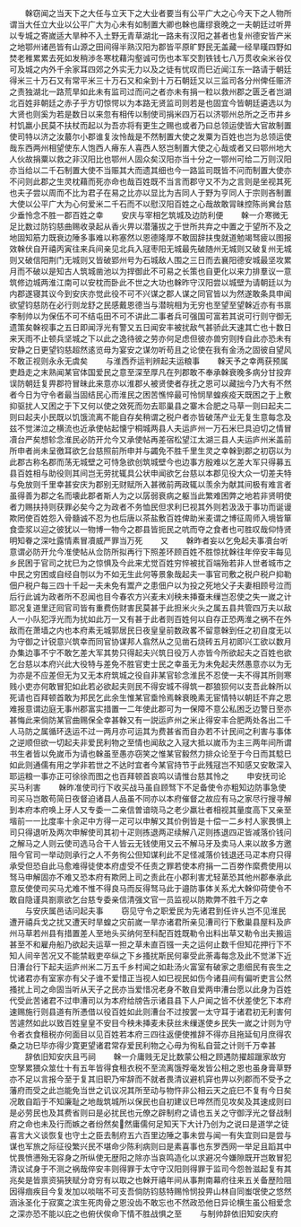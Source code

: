 <!-- { "loadSidebar": true } -->
　　榦窃闻之当天下之大任与立天下之大业者要当有公平广大之心今天下之人物所谓当大任立大业以公平广大为心未有如制置大卿也榦也庸缪衰晚之一夫朝廷过听畀以专城之寄嵗适大旱种不入土野无青草湖北一路未有汉阳之甚者也复州德安皆产米之地鄂州诸邑皆有山源之田间得半熟汉阳为郡皆平原旷野民无盖藏一经旱暵四野如焚老稚累累去死如发稍渉冬寒枕藉沟壑诚可伤也本军交割铁钱七八万贯收籴米谷仅可及城之内外千余家耳四郊之外实无力以及之徒有忧叹而巳近闻江东一路请于朝廷得米三十万石又有常平米三十万石又和籴到十万石朝廷又以三监司各分州俾任赈济之责独湖北一路荒旱如此未有监司过而问之者亦未有捐一粒以救州郡之匮乏者岂湖北百姓非朝廷之赤子乎方切惊愕以为本路无贤监司则若是也固宜今皆朝廷遴选以为大贤也则奚为若是数日以来忽有相传以制使司捐米四万石以济鄂州总所之乏市井乡村饥羸小民莫不扶杖而起以为吾亦将有更生之赐也或者乃曰总领运使皆大官故制置使司特以济之汝蕞尔小郡谁复汝怜哉是不然制置大使之发粟为百姓也岂为总领运使哉东西两州相望使东人饱西人瘠东人喜西人怒岂制置大使之心哉或者又曰鄂州地大人伙故捐粟以救之非汉阳比也鄂州人固众矣汉阳亦当十分之一鄂州可给二万则汉阳亦当给以二千石制置大使不当赈其大而遗其细也今一路监司既皆不问而制置大使亦不问则此郡之生灵枕藉而死亦命也哉百姓既不当言而郡守又不为之言则是坐视其死也夫子尝以周而不比为君子在易之比亦以显比为吉同人于野为亨同人于宗则吝制置大使以公平广大为心何爱米二千石而不以慰汉阳百姓之心哉故敢冐昧控陈尚兾台慈少垂怜念不胜一郡百姓之幸
　　安庆与宰相乞筑城及边防利便
　　榦一介寒微无足比数过防钧慈曲赐收录起从香火畀以潜藩拔之于世所共弃之中置之于望所不及之地固知筋力既衰边陲多事难以称塞然以恩德隆厚不敢固辞扶曳就道勉竭驽疲以图报效榦伏自开禧丙寅往来兵间亲见北兵入冦枣阳无城最先破随州无城则又破复州无城则又破信阳荆门无城则又皆破郢州号为石城敌人围之三日而去襄阳德安城最坚攻累月而不破以是知古人筑城凿池以为捍御此不可易之长策也自更化以来力排羣议一意筑修边城两淮江南可以安枕而卧此不世之大功也榦昨守汉阳尝以城壁为请朝廷以为内郡遂寝其议今到安庆亦觉此役不可不兴谋之郡人谋之同官皆以为然遂敢条具申闻欲望钧慈防在必行则龙舒之民感戴恩德当与潜皖相为无穷也至望至望榦近亦有书禀李制帅以为保伍不可不结屯田不可不讲此二事者兵可强国可富若其说可行则守御无遗策矣榦视事之五日即闻浮光有警又五日闻安丰被扰敌气甚骄此天速其亡也十数日来天雨不止顿兵坚城之下以此之逸待彼之劳亦何足虑但彼亦兽穷则抟自此亦恐未有安静之日更望钧慈超然逺览毋为宴安之谋勿听苟且之论使在我有金汤之固彼自望风不敢正视则永永无虞矣
　　与淮西乔运判辨起夫运粮事
　　榦天予之幸两获预属吏趋走之末熟闻某官体国爱民之意至深至厚凡在列郡敢不奉承榦衰晚多病分甘投弃误防朝廷复畀郡符冒昧此来意亦以淮郡乆被贤使者存抚之恩可以藏拙今乃大有不然者今日为守令者最当固结民心而淮民之困苦憔悴最可怜悯旱蝗疾疫天既困之于上敷抑驱扰人又困之于下又何以使之效死而勿去耶巢县之寨木合肥之马草一则曰起夫二则曰起夫小民既以饥饿流离不能自存矣稍谓之税户者亦皆破荡产业无复生意每念及兹不觉涕泣之横流也近承使帖起懐宁桐城两县人夫运庐州一万石米巳具迫切之情冒凟台严矣想轸念淮民必防开允今又承使帖再差宿松望江太湖三县人夫运庐州米盖前所申者尚未呈徼耳欲乞台慈照前所申并与蠲免不胜千里生灵之幸榦到郡之初窃以为此郡古称名郡而荡无城壁之可恃急欲创筑城壁今也边事方殷难以乞差大军只得募五县百姓相与助役则其间岂无劳扰辄具公状申闻欲乞台慈以本郡见役大众一切差夫特与免放则千里幸甚安庆为郡别无财赋所入甚微前两政辄以羡余为献其间极有难言者虽得善为郡之名而壊此郡者斯人为之以孱弱衰病之躯当此繁难困弊之地若非贤明使者力赐扶持则获罪必矣今之为政者不务恤民但求利巳视其外则若汲汲于事功而诞谩欺罔使百姓怨入骨髓诚不忍为也后唐以茶盐敷百姓俾助米麦谓之博征周师入境皆箪食壶浆以迎之彼犹以一物博一物今之郡县皆扼民之吭而夺之食者也可胜叹哉仰恃贤明知眷之深吐露情素冒凟威严罪当万死
　　又
　　榦昨者妄以乞免起夫事凟台听意谓必防开允今准使帖从佥防所拟再行下照差环顾百姓不胜惊扰榦往年倅安丰每见乡民困于官司之扰巳为之惊惧及今此来尤觉百姓穷悴被扰百端殆若非人世者城市之中民之穷困或自经自刎以为不如无生此何等景象哉起夫一事官司敷之税户税户抑勒佃户税户每三四十千起一夫未免有鬻产之患佃户以为投之死地父子夫妻相顾号泣而后行此诚为政者所不忍闻也目今春农方兴麦未刈秧未挿蚕未缫岂忍使之失一嵗之计耶况复道里迂囘官司皆有重费伤财害民莫甚于此担米火头之属五县共管四万夫以敌人一小队犯浮光而为扰如此万一又有甚于此者则百姓何以自存正恐两淮之祸不在外敌而在萧墙之内也本府素无城郭居民日夜皇皇前数政畧不留意榦到任之初自度无以为守御之计锐意兴筑幸而同官协谋邦人翕然从之见凿石烧砖五月初即兴工欲以数月办集边事不宁不敢乞差大军其势只得起夫兴筑日役万人亦皆今所欲起夫之百姓也欲乞台慈以本府兴此大役特与差免不胜官吏士民之幸虽无为未免起夫然愚意亦以为无为亦是不应差但无为又无本府筑城之役自非某官轸念淮民不忍使一夫不得其所则寒贱小吏亦何敢冒犯如此若必欲起夫则民不得安城不得筑一郡狼狈何以支吾此榦所以死请也百拜顿首敢为邦民乞此余生惟某官埀怜焉榦衰晚素无宦情特以朝廷不弃之恩难报意谓边庭无事州郡富实措置一二年使此郡可为一保障不意公私困乏边警日至亦甚悔此来倘防某官曲赐保全幸甚榦又有一説运庐州之米止得安丰合肥两处各出二千人马防之属循环迭运不过一两月亦可运其为费甚省而自办若不计民间之利害与事体之逆顺但欲一切起夫非爱民利物之至情也闻敌之入冦大抵以嵗币为主三两年间所谓书生者皆以免嵗币为请也榦虽至愚亦窃笑之惟某官毅然力排众论至于今日而其騐巳如此则通儒有用之学非若世之不达时宜者今某官持节于此残冦岂不知感又安敢深入耶运粮一事亦正可徐徐而图之也百拜顿首哀鸣以请惟台慈其怜之
　　申安抚司论买马利害
　　榦昨准使司行下收买战马虽自顾驽下不足备使令亦粗知边防事急使司买马岂敢苟简日夜督迫诸县人品虽不同亦以本府催督之故应有马之家尽行搜寻解到本府本府唤上牙人又专委一二亲信曽谙晓马之老少羸壮者相视其量度高下又亲至堦前一一比度率十余疋中方得一疋可以申解又其价例皆是十偿一二乡村人家畏惧上司只得退听及两次申解使司其初十疋则拣退两疋续解八疋则拣退四疋皆减落价钱问之解马之人则云使司选马合干人皆云无钱使用又云不解马牙及卖马人来以故多方邀阻今官司一举动则承行之人不务徇公但知谋利此不足怪减落价钱退还马疋本府只得承受但恐自此马愈难得徒使本府虚受不任责之罪若使本府捐一二百劵作縻费使用以驽马申解固亦不难又恐本府有欺罔上司之责此在小郡利害尤轻苐恐其他州郡奉承此意反使使司买马尤难不惟不得良马而反得驽马此于邉防事体关系尤大榦仰荷使令不敢自隐谨具劄禀欲乞台慈专委亲信清强文官一员监视以防欺弊不胜千万之幸
　　与安庆属邑诘问起夫事
　　窃见守令之职爱民为先诸君到任许乆岂不见淮民遭开禧兵戈之扰又遭天时旱蝗之灾前嵗一旱亦诸君所亲见漕司行下敷巢县屋料及庐州马草若州县有措置差人至地头买纳何至科配百姓既勒令出料出草又勒令出夫搬运甚至不和雇舟船乃欲起夫运草一担之草未直百镪一夫之运何止数千但知花押行下不知人间辛苦况又不能禁戢吏卒纵之下乡搔扰斯民何辜受此荼毒每念及此不觉涕下近日漕台行下起夫运庐州米二万五千乡村闻之如赴汤火富室有破家之患细民有丧生之忧诸君亦有室家亦有父子谁不爱惜正当视人如巳视民如伤今诸县间有偏听吏言公然搔扰上司之命固当听从天子之民亦当爱惜况老身不敢自爱两申漕台愿以此身为百姓代受此苦诸君不过申漕司以为本府给牓告示诸县县下人户闻之皆不伏差使乞下本府速赐施行则县道有所慿借以役百姓如此则漕台不过按罢一太守耳于诸君初无利害何苦遽然如此以致百姓皇皇不安目今秧未挿麦未获丝未缫遂使乡民失一嵗之计则为守令者衣食租税亦何面目以见百姓若本府三四往返便使推辞不得亦且拖延旬月庶得农桑之功巳毕亦得少寛更望诸君常存爱民利物之心毋为徇私自营之计则千万幸甚
　　辞依旧知安庆且丐祠
　　榦一介庸贱无足比数蒙公相之顾遇防擢超躐家故穷空孥累猥众筮仕十有五年皆得食租衣税不至流离饿殍毫发皆公相之恩也虽身膏草野亦不足以言报今至于复其旧职乃牢辞而不就者畏清议避机穽也畀以列郡而不受予之藩府而受之此岂能免当世之讥议况其所至动与物忤非公相云天之庇巳不复有今日矣况敢自蹈于不知廉耻之地哉筑城所以保民也自初建议巳哗然而见攻矣及其速成则曰是必劳民也及其费省则曰是必扰民也元僚之辟制府之请也五关之守御浮光之督战制府之命也未及行而嫉之者纷然矣然庸儒何足知天下大计乃创为之说曰是道学之徒喜言大义谈恢复也守土之臣去制府五六百里边陲之事未尝与闻一有失宜则曰是尝与谋也军旅之际征役繁兴民不堪命少陈利病则曰是素喜事也东罗西网一举足且蹈其中忧畏愤懑殆无容身之所纵使无歴阳之除亦当哀鸣造化以求避况今嫌隙既开岂敢冒犯清议试身于不测之祸哉倅安丰则得罪于太守守汉阳则得罪于监司今怨咎滋起复有其兆矣是皆禀资狷狭赋分竒穷有以取之也榦开禧年间从事荆南幕府往来五关备歴险阻因得痼疾目今复发加以啖喘不可支吾倘防钧慈特赐怜悯投畀山林自同蚩氓使之悠然涵泳圣化于寂寞之滨生死肉骨之恩没齿不敢忘也不然政恐他日异论横生虽公相爱念之深亦恐不能以庇之也俯伏俟命下情不胜战惧之至
　　与制帅辞依旧知安庆府
